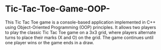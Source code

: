 # Tic-Tac-Toe-Game-OOP-
This Tic Tac Toe game is a console-based application implemented in C++ using Object-Oriented Programming (OOP) principles. It allows two players to play the classic Tic Tac Toe game on a 3x3 grid, where players alternate turns to place their marks (X and O) on the grid. The game continues until one player wins or the game ends in a draw.

